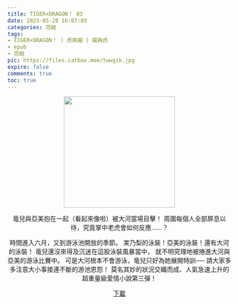 ```yaml
---
title: TIGER×DRAGON！ 03
date: 2023-05-28 16:07:03
categories: 完結
tags:
- TIGER×DRAGON！ | 虎與龍 | 龍與虎
- epub
- 完結
pic: https://files.catbox.moe/twwgik.jpg
expire: false
comments: true
toc: true
---
```


<div style="text-align:center" class="kratos-post-content">

<img width="250px" src="https://files.catbox.moe/twwgik.jpg">

<p>
竜兒與亞美抱在一起（看起來像啦）被大河當場目擊！
周圍每個人全部屏息以待，究竟掌中老虎會如何反應……？

時間進入六月，又到游泳池開放的季節。
実乃梨的泳裝！亞美的泳裝！還有大河的泳裝！
竜兒還沒來得及沉迷在這股泳裝風暴當中，
就不明究理地被捲進大河與亞美的游泳比賽中。
可是大河根本不會游泳，竜兒只好為她展開特訓──
請大家多多注意大小事接連不斷的游池恩怨！
莫名其妙的狀況交織而成、人氣急速上升的超重量級愛情小說第三彈！
</p>

<p>
<a href="https://epubdatabase.azurewebsites.net/EBOOKS/EPUB/完結/TIGER×DRAGON！/竹宮悠由子 - 龍與虎 3.epub?download=1">下載</a>
</p>

</div>